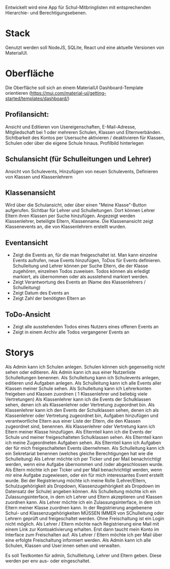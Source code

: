 Entwickelt wird eine App für Schul-Mitbringlisten mit entsprechenden Hierarchie- und Berechtigungsebenen.

# Stack
Genutzt werden soll NodeJS, SQLite, React und eine aktuelle Versionen von MaterialUI.

# Oberfläche
Die Oberfläche soll sich an einem MaterialUI Dashboard-Template orientieren (https://mui.com/material-ui/getting-started/templates/dashboard/)

## Profilansicht:
Ansicht und Editieren von Usereigenschaften, E-Mail-Adresse, Mitgliedschaft bei 1 oder mehreren Schulen, Klassen und Elternverbänden.
Sichtbarkeit des Kontos per Usersuche aktivieren / deaktivieren für Klassen, Schulen oder über die eigene Schule hinaus.
Profilbild hinterlegen

## Schulansicht (für Schulleitungen und Lehrer)
Ansicht von Schulevents, Hinzufügen von neuen Schulevents, Definieren von Klassen und Klassenlehrern

## Klassenansicht
Wird über die Schulansicht, oder über einen "Meine Klasse"-Button aufgerufen. Sichtbar für Lehrer und Schulleitungen. Dort können Lehrer Eltern ihren Klassen per Suche hinzufügen. Angezeigt werden Klassenlehrer, beteiligte Eltern, Klassenname.
Die Klassenansicht zeigt Klassenevents an, die von Klassenlehrern erstellt wurden.

## Eventansicht
- Zeigt die Events an, für die man freigeschaltet ist. Man kann einzelne Events aufrufen, neue Events hinzufügen, ToDos für Events definieren. Schulleitung und Lehrer können per Suche Eltern, die der Klasse zugehören, einzelnen Todos zuweisen. Todos können als erledigt markiert, als übernommen oder als ausstehend markiert werden. 
- Zeigt Verantwortung des Events an (Name des Klassenlehrers / Schulleitung)
- Zeigt Datum des Events an
- Zeigt Zahl der benötigten Eltern an

## ToDo-Ansicht
- Zeigt alle ausstehenden Todos eines Nutzers eines offenen Events an
- Zeigt in einem Archiv alle Todos vergangener Events an

# Storys
Als Admin kann ich Schulen anlegen. Schulen können sich gegenseitig nicht sehen oder editieren.
Als Admin kann ich aus einer Nutzerliste Schulleitungen benennen. 
Als Schulleitung kann ich Schulevents anlegen, editieren und Aufgaben anlegen.
Als Schulleitung kann ich alle Events aller Klassen meiner Schule sehen.
Als Schulleitung kann ich Lehrerkonten freigeben und Klassen zuordnen ( 1 Klassenlehrer und beliebig viele Vertretungen)
Als Klassenlehrer kann ich die Events der Schulklassen sehen, denen ich als Klassenlehrer oder Vertretung zugeordnet bin.
Als Klassenlehrer kann ich den Events der Schulklassen sehen, denen ich als Klassenlehrer oder Vertretung zugeordnet bin, Aufgaben hinzufügen und verantwortliche Eltern aus einer Liste der Eltern, die den Klassen zugeordnet sind, benennen.
Als Klassenlehrer oder Vertretung kann ich Eltern meiner Klasse hinzufügen.
Als Elternteil kann ich die Events der Schule und meiner freigeschalteten Schulklassen sehen.
Als Elternteil kann ich meine Zugeordneten Aufgaben sehen.
Als Elternteil kann ich Aufgaben der für mich freigeschalteten Events übernehmen.
Als Schulleitung kann ich ein Sekretariat benennen (welches gleiche Berechtigungen hat wie die Schulleitung)
Als Lehrer möchte ich per Ticker und per Mail benachrichtigt werden, wenn eine Aufgabe übernommen und /oder abgeschlossen wurde.
Als Eltern möchte ich per Ticker und per Mail benachrichtigt werden, wenn mir eine Aufgabe zugewiesen, oder ein für mich interessantes Event erstellt wurde.
Bei der Registrierung möchte ich meine Rolle (Lehrer/Eltern, Schulzugehörigkeit als Dropdown, Klassenzugehörigkeit als Dropdown im Datensatz der Schule) angeben können.
Als Schulleitung möchte ich ein Zulassungsinterface, in dem ich Lehrer und Eltern akzeptieren und Klassen zuordnen kann.
Als Lehrer möchte ich ein Zulassungsinterface, in dem ich Eltern meiner Klasse zuordnen kann.
In der Registrierung angebenene Schul- und Klassenzugehörigkeiten MÜSSEN IMMER von SChulleitung oder Lehrern geprüft und freigeschaltet werden.
Ohne Freischaltung ist ein Login nicht möglich.
Als Lehrer / Eltern möchte nach Registrierung eine Mail mit einem Link zur Kontoaktivierung erhalten. Erst dann taucht mein Konto im Interface zum Freischalten auf.
Als Lehrer / Eltern möchte ich per Mail über eine erfolgte Freischaltung informiert werden.
Als Admin kann ich alle Schulen, Klassen  und User:innen sehen und verwalten.

Es soll Testkonten für admin, Schullleitung, Lehrer und Eltern geben. Diese werden per env aus- oder eingeschaltet.


